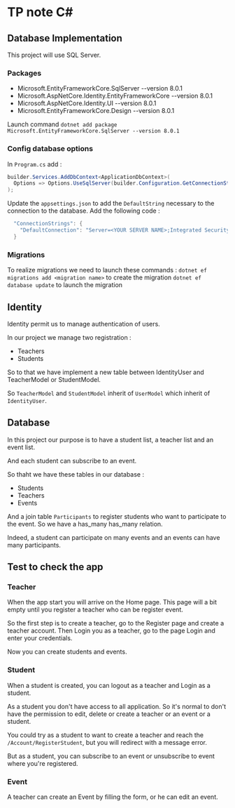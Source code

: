 # TP note C#
## Database Implementation
This project will use SQL Server. 

### Packages
- Microsoft.EntityFrameworkCore.SqlServer --version 8.0.1
- Microsoft.AspNetCore.Identity.EntityFrameworkCore --version 8.0.1
- Microsoft.AspNetCore.Identity.UI --version 8.0.1
- Microsoft.EntityFrameworkCore.Design --version 8.0.1

Launch command 
`dotnet add package Microsoft.EntityFrameworkCore.SqlServer --version 8.0.1`

### Config database options
In `Program.cs` add :
```csharp
builder.Services.AddDbContext<ApplicationDbContext>(
  Options => Options.UseSqlServer(builder.Configuration.GetConnectionString("DefaultConnection"))
);
```

Update the `appsettings.json` to add the `DefaultString` necessary to the connection to the database. 
Add the following code : 
```csharp
  "ConnectionStrings": {
    "DefaultConnection": "Server=<YOUR SERVER NAME>;Integrated Security=True;TrustServerCertificate=True;Trusted_Connection=Yes;MultipleActiveResultSets=true"
  }
```

### Migrations
To realize migrations we need to launch these commands : 
`dotnet ef migrations add <migration name>` to create the migration 
`dotnet ef database update` to launch the migration

## Identity
Identity permit us to manage authentication of users. 

In our project we manage two registration : 
- Teachers
- Students

So to that we have implement a new table between IdentityUser and TeacherModel or StudentModel. 

So `TeacherModel` and `StudentModel` inherit of `UserModel` which inherit of `IdentityUser`.

## Database
In this project our purpose is to have a student list, a teacher list and an event list. 

And each student can subscribe to an event. 

So thaht we have these tables in our database : 
- Students
- Teachers
- Events

And a join table `Participants` to register students who want to participate to the event. 
So we have a has_many has_many relation. 

Indeed, a student can participate on many events and an events can have many participants.

## Test to check the app
### Teacher
When the app start you will arrive on the Home page. This page will a bit empty until you register a teacher who can be register event. 

So the first step is to create a teacher, go to the Register page and create a teacher account. 
Then Login you as a teacher, go to the page Login and enter your credentials. 

Now you can create students and events. 

### Student
When a student is created, you can logout as a teacher and Login as a student. 

As a student you don't have access to all application. So it's normal to don't have the permission to edit, delete or create a teacher or an event or a student. 

You could try as a student to want to create a teacher and reach the `/Account/RegisterStudent`, but you will redirect with a message error. 

But as a student, you can subscribe to an event or unsubscribe to event where you're registered. 

### Event
A teacher can create an Event by filling the form, or he can edit an event.